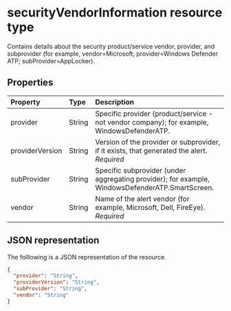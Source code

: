# securityVendorInformation resource type

Contains details about the security product/service vendor, provider, and subprovider (for example, vendor=Microsoft; provider=Windows Defender ATP; subProvider=AppLocker).

## Properties

| Property   | Type|Description|
|:---------------|:--------|:----------|
|provider |String|Specific provider (product/service - not vendor company); for example, WindowsDefenderATP.|
|providerVersion|String|Version of the provider or subprovider, if it exists, that generated the alert. *Required*|
|subProvider|String|Specific subprovider (under aggregating provider); for example, WindowsDefenderATP.SmartScreen.|
|vendor |String|Name of the alert vendor (for example, Microsoft, Dell, FireEye). *Required*|


## JSON representation

The folllowing is a JSON representation of the resource.
<!-- {
  "blockType": "resource",
  "optionalProperties": [

  ],
  "@odata.type": "microsoft.graph.securityVendorInformation"
}-->

```json
{
  "provider": "String",
  "providerVersion": "String",
  "subProvider": "String",
  "vendor": "String"
}

```

<!-- uuid: 8fcb5dbc-d5aa-4681-8e31-b001d5168d79
2015-10-25 14:57:30 UTC -->
<!-- {
  "type": "#page.annotation",
  "description": "securityVendorInformation resource",
  "keywords": "",
  "section": "documentation",
  "tocPath": ""
}-->
